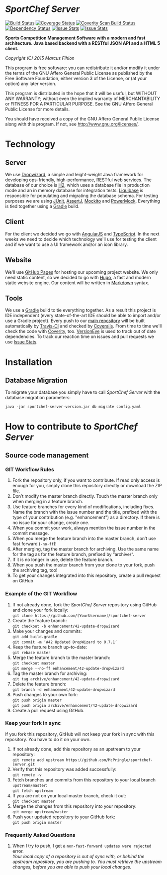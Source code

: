 *SportChef Server*
======

[![Build Status](https://travis-ci.org/McPringle/sportchef-server.svg?branch=master)](https://travis-ci.org/McPringle/sportchef-server) [![Coverage Status](https://coveralls.io/repos/McPringle/sportchef-server/badge.svg)](https://coveralls.io/r/McPringle/sportchef-server) [![Coverity Scan Build Status](https://scan.coverity.com/projects/5351/badge.svg)](https://scan.coverity.com/projects/5351) [![Dependency Status](https://www.versioneye.com/user/projects/55715899626264001e000000/badge.svg?style=flat)](https://www.versioneye.com/user/projects/55715899626264001e000000) [![Issue Stats](http://issuestats.com/github/McPringle/sportchef-server/badge/issue)](http://issuestats.com/github/McPringle/sportchef-server) [![Issue Stats](http://issuestats.com/github/McPringle/sportchef-server/badge/pr)](http://issuestats.com/github/McPringle/sportchef-server)

**Sports Competition Management Software with a modern and fast architecture. Java based backend with a RESTful JSON API and a HTML 5 client.**

*Copyright (C) 2015 Marcus Fihlon*

This program is free software: you can redistribute it and/or modify it under the terms of the GNU Affero General Public License as published by the Free Software Foundation, either version 3 of the License, or (at your option) any later version.

This program is distributed in the hope that it will be useful, but WITHOUT ANY WARRANTY; without even the implied warranty of MERCHANTABILITY or FITNESS FOR A PARTICULAR PURPOSE. See the GNU Affero General Public License for more details.

You should have received a copy of the GNU Affero General Public License along with this program.  If not, see <http://www.gnu.org/licenses/>.

# Technology

## Server

We use [Dropwizard](http://www.dropwizard.io), a simple and leight-weight Java framework for developing ops-friendly, high-performance, RESTful web services. The database of our choice is [H2](http://h2database.com/), which uses a database file in production mode and an in memory database for integration tests. [Liquibase](http://www.liquibase.org/) is responsible for populating and migrating the database schema. For testing purposes we are using [JUnit](http://junit.org/), [AssertJ](http://joel-costigliola.github.io/assertj/), [Mockito](http://mockito.org/) and [PowerMock](https://code.google.com/p/powermock/). Everything is tied together using a [Gradle](http://gradle.org/) build.

## Client

For the client we decided wo go with [AngularJS](https://angularjs.org/) and [TypeScript](http://www.typescriptlang.org/). In the next weeks we need to decide which technology we'll use for testing the client and if we want to use a UI framework and/or an icon library.

## Website

We'll use [GitHub Pages](https://pages.github.com/) for hosting our upcoming project website. We only need static content, so we decided to go with [Hugo](http://gohugo.io/), a fast and modern static website engine. Our content will be written in [Markdown](http://en.wikipedia.org/wiki/Markdown) syntax.

## Tools

We use a [Gradle](http://gradle.org/) build to tie everything together. As a result this project is IDE independent (every state-of-the-art IDE should be able to import and/or use a Gradle project). Every push to our [main repository](https://github.com/McPringle/sportchef-server) will be built automatically by [Travis-CI](https://travis-ci.org/McPringle/sportchef-server) and checked by [Coveralls](https://coveralls.io/r/McPringle/sportchef-server?branch=master). From time to time we'll check the code with [Coverity](https://scan.coverity.com/projects/5351), too. [VersionEye](https://www.versioneye.com/user/projects/55715899626264001e000000) is used to track out of date dependencies. To track our reaction time on issues and pull requests we use [Issue Stats](http://issuestats.com/github/McPringle/sportchef-server).

# Installation

## Database Migration

To migrate your database you simply have to call *SportChef Server* with the database migration parameters:

```java -jar sportchef-server-version.jar db migrate config.yaml```

# How to contribute to *SportChef Server*

## Source code management

### GIT Workflow Rules

1. Fork the repository only, if you want to contribute. If read only access is enough for you, simply clone this repository directly or download the ZIP file.
2. Don’t modify the master branch directly. Touch the master branch only when merging in a feature branch.
3. Use feature branches for every kind of modifications, including fixes. Name the branch with the issue number and the title, prefixed with the type of your contribution (e.g. "enhancement") as a directory. If there is no issue for your change, create one.
4. When you commit your work, always mention the issue number in the commit message.
5. When you merge the feature branch into the master branch, don’t use fast forward (`-no-ff`)!
6. After merging, tag the master branch for archiving. Use the same name for the tag as for the feature branch, prefixed by “archive/“.
7. If it is no longer in use, delete the feature branch.
8. When you push the master branch from your clone to your fork, push the archiving tag, too!
9. To get your changes integrated into this repository, create a pull request on GitHub

### Example of the GIT Workflow

1. If not already done, fork the *SportChef Server* repository using GitHub and clone your fork locally:<br/>`git clone https://github.com/[YourUsername]/sportchef-server`
2. Create the feature branch:<br/>`git checkout -b enhancement/42-update-dropwizard`
3. Make your changes and commits:<br/>`git add build.gradle`<br/>`git commit -m ‘#42 Updated DropWizard to 0.7.1’`
4. Keep the feature branch up-to-date:<br/>`git rebase master`
5. Merge the feature branch to the master branch:<br/>`git checkout master`<br/>`git merge --no-ff enhancement/42-update-dropwizard`
6. Tag the master branch for archiving:<br/>`git tag archive/enhancement/42-update-dropwizard`
7. Delete the feature branch:<br/>`git branch -d enhancement/42-update-dropwizard`
8. Push changes to your own fork:<br/>`git push origin master`<br/>`git push origin archive/enhancement/42-update-dropwizard`
9. Create a pull request using GitHub.

### Keep your fork in sync

If you fork this repository, GitHub will not keep your fork in sync with this repository. You have to do it on your own.

1. If not already done, add this repository as an upstream to your repository:<br/>`git remote add upstream https://github.com/McPringle/sportchef-server.git`
2. Verify that this repository was added successfully:<br/>`git remote -v`
3. Fetch branches and commits from this repository to your local branch `upstream/master`:<br/>`git fetch upstream`
4. If you are not on your local master branch, check it out:<br/>`git checkout master`
5. Merge the changes from this repository into your repository:<br/>`git merge upstream/master`
7. Push your updated repository to your GitHub fork:<br/>`git push origin master`

### Frequently Asked Questions

1. When I try to push, I get a `non-fast-forward updates were rejected` error.<br/>*Your local copy of a repository is out of sync with, or behind the upstream repository, you are pushing to. You must retrieve the upstream changes, before you are able to push your local changes.*